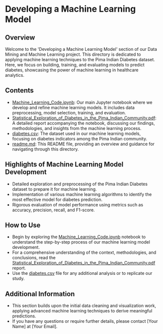 # Developing a Machine Learning Model

## Overview
Welcome to the 'Developing a Machine Learning Model' section of our Data Mining and Machine Learning project. This directory is dedicated to applying machine learning techniques to the Pima Indian Diabetes dataset. Here, we focus on building, training, and evaluating models to predict diabetes, showcasing the power of machine learning in healthcare analytics.

## Contents
- [Machine_Learning_Code.ipynb](./Machine_Learning_Code.ipynb): Our main Jupyter notebook where we develop and refine machine learning models. It includes data preprocessing, model selection, training, and evaluation.
- [Statistical_Exploration_of_Diabetes_in_the_Pima_Indian_Community.pdf](./Statistical_Exploration_of_Diabetes_in_the_Pima_Indian_Community.pdf): A detailed report accompanying the notebook, discussing our findings, methodologies, and insights from the machine learning process.
- [diabetes.csv](./diabetes.csv): The dataset used in our machine learning models, focusing on diabetes indicators among the Pima Indian community.
- [readme.md](./readme.md): This README file, providing an overview and guidance for navigating through this directory.

## Highlights of Machine Learning Model Development
- Detailed exploration and preprocessing of the Pima Indian Diabetes dataset to prepare it for machine learning.
- Implementation of various machine learning algorithms to identify the most effective model for diabetes prediction.
- Rigorous evaluation of model performance using metrics such as accuracy, precision, recall, and F1-score.

## How to Use
- Begin by exploring the [Machine_Learning_Code.ipynb](./Machine_Learning_Code.ipynb) notebook to understand the step-by-step process of our machine learning model development.
- For a comprehensive understanding of the context, methodologies, and conclusions, read the [Statistical_Exploration_of_Diabetes_in_the_Pima_Indian_Community.pdf](./Statistical_Exploration_of_Diabetes_in_the_Pima_Indian_Community.pdf) report.
- Use the [diabetes.csv](./diabetes.csv) file for any additional analysis or to replicate our study.

## Additional Information
- This section builds upon the initial data cleaning and visualization work, applying advanced machine learning techniques to derive meaningful predictions.
- If you have any questions or require further details, please contact [Your Name] at [Your Email].

